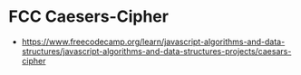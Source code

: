 # FCC Caesers-Cipher
- https://www.freecodecamp.org/learn/javascript-algorithms-and-data-structures/javascript-algorithms-and-data-structures-projects/caesars-cipher
